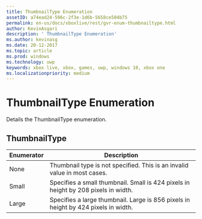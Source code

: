 ```yaml
---
title: ThumbnailType Enumeration
assetID: a74ead24-596c-2f3e-1d6b-5658ce504b75
permalink: en-us/docs/xboxlive/rest/gvr-enum-thumbnailtype.html
author: KevinAsgari
description: ' ThumbnailType Enumeration'
ms.author: kevinasg
ms.date: 20-12-2017
ms.topic: article
ms.prod: windows
ms.technology: uwp
keywords: xbox live, xbox, games, uwp, windows 10, xbox one
ms.localizationpriority: medium
---
```



# ThumbnailType Enumeration
Details the ThumbnailType enumeration. 
<a id="ID4ER"></a>

 
## ThumbnailType
 
| <b>Enumerator</b>| <b>Description</b>| 
| --- | --- | 
| None| Thumbnail type is not specified. This is an invalid value in most cases.| 
| Small| Specifies a small thumbnail. Small is 424 pixels in height by 208 pixels in width.| 
| Large| Specifies a large thumbnail. Large is 856 pixels in height by 424 pixels in width.| 
  